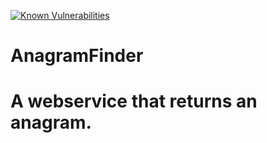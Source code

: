 <a href="https://snyk.io/test/github/mbettadp/anagramfinder"><img src="https://snyk.io/test/github/mbettadp/anagramfinder/badge.svg" alt="Known Vulnerabilities" data-canonical-src="https://snyk.io/test/github/mbettadp/anagramfinder" style="max-width:100%;"></a>


# AnagramFinder
# A webservice that returns an anagram.
